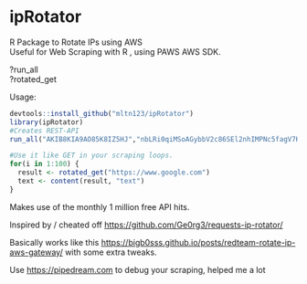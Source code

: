 # ipRotator
R Package to Rotate IPs using AWS  
Useful for Web Scraping with R , using PAWS AWS SDK. 




?run_all  
?rotated_get

Usage:
```R
devtools::install_github("mltn123/ipRotator")
library(ipRotator)
#Creates REST-API  
run_all("AKIB8KIA9AO85K8IZ5HJ","nbLRi0qiMSoAGybbV2c86SEl2nhIMPNc5fagV7KQ", "eu-central-1", "https://www.google.com")

#Use it like GET in your scraping loops.  
for(i in 1:100) {   
  result <- rotated_get("https://www.google.com") 
  text <- content(result, "text")
}
```

Makes use of the monthly 1 million free API hits.

Inspired by / cheated off https://github.com/Ge0rg3/requests-ip-rotator/

Basically works like this
https://bigb0sss.github.io/posts/redteam-rotate-ip-aws-gateway/
with some extra tweaks.

Use https://pipedream.com to debug your scraping, helped me a lot


